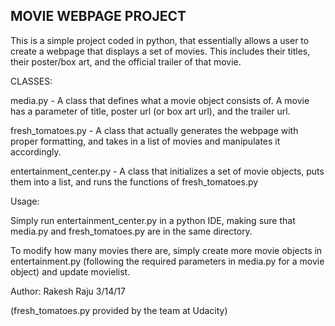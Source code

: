 MOVIE WEBPAGE PROJECT
---------------------

This is a simple project coded in python, that essentially allows a user to create a webpage that displays a set of movies.
This includes their titles, their poster/box art, and the official trailer of that movie.

CLASSES:

media.py - A class that defines what a movie object consists of. A movie has a parameter of title, poster url (or box art url), and the trailer url.

fresh_tomatoes.py - A class that actually generates the webpage with proper formatting, and takes in a list of movies and manipulates it accordingly.

entertainment_center.py - A class that initializes a set of movie objects, puts them into a list, and runs the functions of fresh_tomatoes.py

Usage:

Simply run entertainment_center.py in a python IDE, making sure that media.py and fresh_tomatoes.py are in the same directory.

To modify how many movies there are, simply create more movie objects in entertainment.py (following the required parameters in media.py for a movie object)
and update movielist.

Author:
Rakesh Raju
3/14/17

(fresh_tomatoes.py provided by the team at Udacity)
